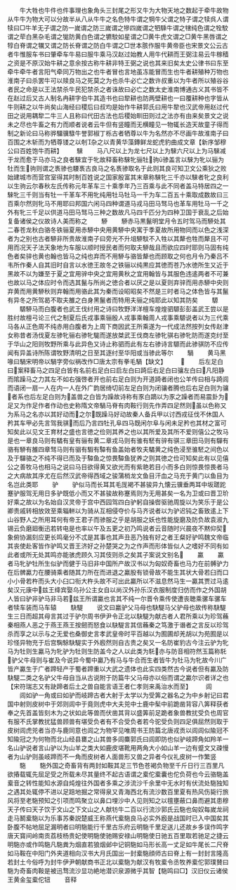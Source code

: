 <!-- { "loadSidebar": true } -->
　　牛大牲也牛件也件事理也象角头三封尾之形又牛为大物天地之数起于牵牛故物从牛牛为物大可以分故半从八从牛牛之名色特牛谓之犅牛父谓之特子谓之犊呉人谓犊曰□牛羊无子谓之防一嵗谓之防三嵗谓之犙四嵗谓之牭騬牛谓之犗纯色谓之牷駮谓之荦白黑杂毛谓之牻防黄白色谓之犥駮如星谓之□黄牛虎文谓之□黄牛黑唇谓之犉白脊谓之犡又谓之防长脊谓之防白牛谓之□世本胲作服牛黄帝臣也宋景文公云古者牛惟服车书曰肇牵车牛易曰服牛乘马汉赵过始教人用牛代耕而王弼注易云牛稼穑之资是不原汉始牛耕之意余按古称牛耕非特王弼之说也其来旧矣太史公律书曰东至牵牛牵牛者言阳气牵同万物出之也牛者冒也言地虽冻能冒而生也牛者耕殖种万物也淮南子曰杀罢牛可以赎良马之死莫之为也杀牛必亡之数许叔重以为牛者所以殖谷谷者民之命是以王法禁杀牛民犯禁杀之者诛故曰必亡之数太史淮南博通古义其书皆不在赵过后又古人制名冉耕字伯牛其造书也曰犂耕也防两壁耕也一曰覆耕种也字皆从牛则耕之以牛尚矣山海经曰稷后曰叔均是始作牛耕郭氏曰用牛犂也汉武帝用赵过代田之说用耦犂二牛三人且称曰代田古法也后稷始甽田则过之法亦有由来矣景文之说未之尽也牛畜之有力而顺者说者云牛但有竖瞳而无横瞳见一物辄长造天故童子得而制之新论曰马称骅驑骥騄牛誉郭椒丁栎古者牺尊以牛为名然亦不尽画牛故淮南子曰百围之木斩而为牺尊镂之以剞杂之以青黄华藻鏄鲜龙蛇虎豹曲成文章【新序邹穆公曰百姓饱牛而耕】
　　騋
　　马八尺以上为龙七尺以上为騋六尺以上为马騋减于龙而愈于马亦马之良者騋宜于牝故释畜称騋牝骊牡驹骖盖言以騋为牝以骊为牡而生驹则谓之褭骖也騕褭古良马之名褭骖取名于此则其良可知卫文公乘狄之败始建城市而营宫室得其时制百姓说之国家殷富其末章称騋牝三千亦以騋者牝之良利以生驹云尔春秋左氏传称元年革车三十乘季年乃三百乘与此不同者盖马特居四之一騋牝三千则当有牡一千革车不用牝纯用牡马牡马一千为车二百五十乘取成数故曰三百乘尔然则牝马不用耶曰邦国六闲马四种谓道马戎马田马驽马也革车用牡马一千之外有牝三千足以供道马田马驽马三种之数故凡马四千匹分为四种卫国于衰乱之后始复备诸侯之仪故诗人美而称之
　　駵
　　駵赤马黒鬣明堂月令五时驾马而駵处其二春苍龙秋白骆冬铁骊夏用赤駵中央用黄駵中央寓于季夏故所用物同而以色之浅深者为之别也古者駵非所贵故淮南子曰旁光不升俎駵馼不入牲以其犛也牲而犛且不可用而况天子法天象地为车服以顺时授民者而何取夫駵哉且而欲应四时耶则马固有纯色者矣骍也黄也翰也皆马之纯也弃而不用駵与骆皆犛也而顾取之何也月令乃秦吕不韦所作秦人自其旧时自言以水徳王故冬之铁骊以纯黒应其徳而苍乃水徳所生又近于黑故不以为嫌至于夏之宜用骍中央之宜用黄秋之宜用翰皆与其服色违逺两者不可兼也故以马之体应时令而选其鬣与所尚之徳合者以厌之是以夏则弃骍而用赤駵中央则弃黄而用黄駵秋则弃翰而用骆此其为秦而设昭昭矣不然是三时者马之体色皆与其鬣有异冬之所驾曷不取夫雒之白身黑鬣者而特用夫骊之纯耶此以知其防矣
　　騵
　　騵駵马而白腹者也武王伐纣用之诗曰牧野洋洋檀车煌煌驷騵彭彭盖武王尝以是胜纣故檀弓论三代之制夏后氏戎事乘骊殷人戎事乘翰周人戎事乘騵说者以为三代乘马各从正色周不纯赤用白腹者为上周下商因武王所乘遂为一代成法然按列女传赵津女称昔者汤伐夏左骖牝骊右骖牝駹而遂放桀武王伐商左骖牝骐右骖牝防而遂克纣至于华山之阳则牧野所乘与此异色又诗止称驷而此有左右骖诗言騵而此骖骐防不应传闻有异盖诗所陈谓牧野清明之日至其逐纣至华阳或当骖此等尔
　　騧
　　黄马黑喙曰騧宋明帝以騧字旁似祸改作□唐太宗有拳毛騧【缺文】
　　
　　后左足白曰案释畜马之四足白皆有名前右足白曰启左白曰踦后右足白曰骧左白曰凡阳静而隂躁马之力其左不如右强啓者开也前右足白则为开道踦者闭也公羊传曰相与踦闾而语闭一扇一人在内一人在外广韵居绮切前左足白则为闭骧者腾也后右足白则为骧者系也后左足白则为盖兽之白皆为躁故诗称有豕白蹢以为豕之躁者而易震卦为足又为作足作者作动也史称隋文帝騧马脊有肉鞍行则先作弄四足然则虽以色称又为系马之名亦以其好动而之尔既躁马好动故秦人备兵甲以讨西戎征伐不休国人矜其车甲必先言驾我骐而后乃言四牡孔阜四马既闲尔阜与闲未足矜也其材之富可知矣此以见文王育材之盛也言徳之俭则其养之也以其所爱及其所不爱则僖公之牧马是也一章良马则有驈有皇有骊有黄二章戎马则有骓有駓有骍有骐三章田马则有驒有骆有駵有雒四章驽马则有骃有騢有驔有鱼盖始者牧夫驈黄之纯色浸至骓駓之间色以及于驒骆之不纯不得已而及于驔鱼之惊畏驔鱼犹养之则其徳之俭可知矣此有以见僖公之善牧马也相马之说曰马目欲得黄又欲光而有紫艳若目小而多白则惊畏惊畏者马之大病故其序尤在后然汉武帝得西域之骏蒲梢龙文鱼目汗血之马充于黄门以鱼目为名岂此类耶
　　驴
　　驴似马而长耳其毛厐褐不甚骏异九懐云骥垂两耳中坂蹉跎蹇驴服驾无用日多驴既低小而又不甚骏故称蹇焉则为无用甚矣一名为卫或曰晋卫玠好乘之故以为名始自汉灵帝于宫中西园驾四白驴躬自操辔驱驰周旋以为笑乐于是公卿贵戚转相放效至乘辎軿以为骑从互相侵夺价与马齐说者以为驴迟钝之畜致逺上下山谷野人之所用耳何有帝王君子而骖服之乎是胡服之妖也性能旋磨及防负故袁淑九锡云负磨廻衡迅若转电是也率以午及五更之初乃鸣说者云音随时兴晨夜不黙仰契象俯协漏刻应更长鸣毫分不忒是其事也其声丑恶乃独有好之者王粲好驴鸣魏文帝临其丧使赴客皆作驴鸣又晋王济好之孙楚哭之为之作声而形体皆似人之嗜好不同有如此者或所无处其鸣亦能骇虎顾久习其伎则杀之矣其子案说文别名
　　驘
　　驘者马牝驴牡所生似驴而健于马旧非中国所产故汉书以为匈奴奇畜也马力在前髆驴力在后髀驘力在腰骑乘者随其力所在而进退之驘股有锁骨故不能生其状大骨若臼而口小小骨若杵而头大小臼口衔大杵头故不可出此驘所以不滋息然马生一驘其贾过马逺矣汉元康中兹王绛宾娶乌孙公主女自以尚汉外孙乐汉衣服制度归仿而作之外国胡人皆曰驴非驴马非马若兹王所谓驘也言其不纯一尔晋令乘传使遭丧聴乘骡车骡车者犊车装而马车辕
　　駃騠
　　说文曰驘驴父马母也駃騠马父驴母也故传称駃騠生三日而超其母言其过于驴尔周书伊尹令正北以駃騠为献古者人君所乘以为珍驾蘓秦相燕人恶之于燕王燕王按劒而怒食以駃騠言其信蘓秦之笃激于谮者之言反以珍驾杀而享之以示与之无爱也桑御史言孝武皇帝时平百越以为囿圃却羌胡以为苑囿是以珍怪异物充于后宫騊駼駃騠实于外廏然则自古贵之矣又一名防崔豹古今注云驴为牝马为牡则生驘马为牝驴为牡则生防盖今之人以此类为馲亦与防音相符然玉篇称馲驴父牛母则与崔及今说异今蜀中驘乃有马与牛合而生者皆牛为牡马为牝故今川广皆产驘生于广者蹄轻产于蜀者蹄重以大武之遗体也此实四类然古今说者但有驘及防駃騠二类之名驴父牛母自当从古说附于防篇牛父马母亦以俗而谓之驘尔识者详之也【宋符瑞志又有趹蹄者后土之兽自能言语王者仁孝则来禹治水而至】
　　闾
　　闾如驴一角或曰如驴而岐蹄古者大射于太学以为受筭之器名之为中乡射记曰君国中射则皮树中于郊则闾中于竟则虎中大夫兕中士鹿中髤中前跪凿背容八筭释获者奉之先首盖皆刻木为之状如此等兽而伏凿其背以盛筭前足跪者象兽教扰受负也周官有服不氏掌教扰猛兽顾兽有堪受负者有不合受负者若今驼受负则四足俱屈然则取于皮树闾虎兕者当亦与鹿同意也闾之为物罕见唯周书王防篇北唐戎贡以闾闾似隃冠不知隃冠之为何物而北山经县罋之山其兽多闾麋郭氏曰闾即防也似驴岐蹄角如羚羊一名山驴说者言山驴以为山羊之类大如鹿皮堪靴用两角大小如山羊一边有蹙文又疎慢者为山驴则虽岐蹄而不一角而皮树者人面兽形又兽之异者今仪礼皮树一作繁竖
　　駞
　　駞外国之奇畜背有两封如鞍其足三节色苍褐负物至千斤日行三百里凡欲摏载辄先屈足受之所载未尽其量终不起古语谓之槖佗槖囊也佗负荷也今云骆駞盖槖音之转性能知水源自炖煌往外国者多乘之涉流沙千余里中无水时有伏流处駞独知之遇其处辄停不进以足踣地掘之常得泉又青海西北有流沙数百里夏有热风伤毙行旅风将至老駞预知之引项而鸣聚立以鼻口埋沙中人见则知之以氊壅蔽口鼻而避其患穆天子传曰天子饮于文山之下文山之人献牥牛二百以行流沙郭氏云駞也匈奴每嵗龙祠走马鬭槖駞以为乐事苏秦説楚威王称燕代槖駞良马必实外廏是战国时已入中国矣其卧腹不帖地屈足漏明者曰明駞能行千里古乐府云明駞千里足送儿还故乡多误作鸣字唐天寳间岭南贡荔枝杨贵妃使明駞使驰赐安禄山明駞使日驰五百里取若驰足之捷云明駞亦或作鸣駞凡駞粪为烟直若狼烟邺中记铜駞如马形长高一丈足如牛尾长二尺脊如马鞍在中阳门外夹道相向汉书大月氏国出一封槖駞顔师古曰脊上有一封封言隆高若封土今俗呼为封牛伊尹朝献商书正北以槖駞为献汉有牧槖令丞牧养槖佗郭璞賛曰駞为奇畜肉鞍是被迅骛流沙显功絶地潜识泉源微乎其智【駞鸣曰□】汉旧仪云诸侯王黄金玺槖佗钮
　　音释
